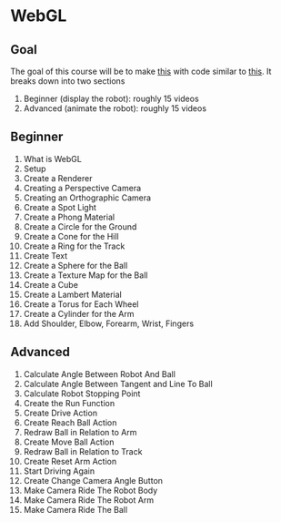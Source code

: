 # WebGL

## Goal

The goal of this course will be to make [this](http://matthewhuntington.com/webGLRobot/) with code similar to [this](https://github.com/mahuntington/webgl-robot/blob/master/js/app.js).  It breaks down into two sections

1. Beginner (display the robot): roughly 15 videos
1. Advanced (animate the robot): roughly 15 videos

## Beginner

1. What is WebGL
1. Setup
1. Create a Renderer
1. Creating a Perspective Camera
1. Creating an Orthographic Camera
1. Create a Spot Light
1. Create a Phong Material
1. Create a Circle for the Ground
1. Create a Cone for the Hill
1. Create a Ring for the Track
1. Create Text
1. Create a Sphere for the Ball
1. Create a Texture Map for the Ball
1. Create a Cube
1. Create a Lambert Material
1. Create a Torus for Each Wheel
1. Create a Cylinder for the Arm
1. Add Shoulder, Elbow, Forearm, Wrist, Fingers

## Advanced

1. Calculate Angle Between Robot And Ball
1. Calculate Angle Between Tangent and Line To Ball
1. Calculate Robot Stopping Point
1. Create the Run Function
1. Create Drive Action
1. Create Reach Ball Action
1. Redraw Ball in Relation to Arm
1. Create Move Ball Action
1. Redraw Ball in Relation to Track
1. Create Reset Arm Action
1. Start Driving Again
1. Create Change Camera Angle Button
1. Make Camera Ride The Robot Body
1. Make Camera Ride The Robot Arm
1. Make Camera Ride The Ball

